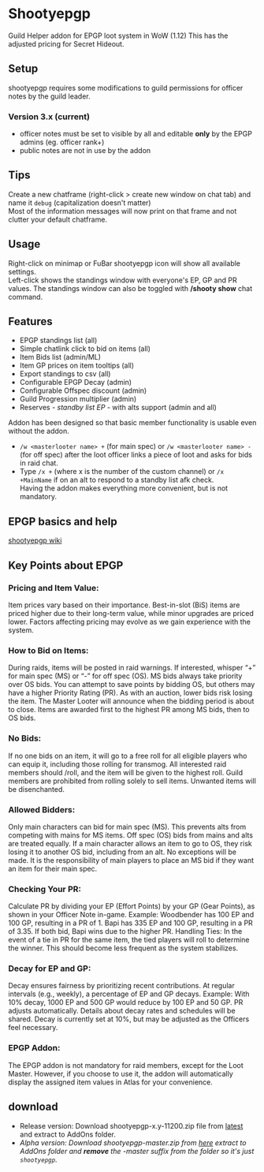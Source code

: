 # Shootyepgp
Guild Helper addon for EPGP loot system in WoW (1.12)
This has the adjusted pricing for Secret Hideout.

## Setup
shootyepgp requires some modifications to guild permissions for officer notes by the guild leader.  

### Version 3.x (current)
- officer notes must be set to visible by all and editable **only** by the EPGP admins (eg. officer rank+)
- public notes are not in use by the addon

## Tips
Create a new chatframe (right-click > create new window on chat tab) and name it `debug` (capitalization doesn't matter)  
Most of the information messages will now print on that frame and not clutter your default chatframe.

## Usage
Right-click on minimap or FuBar shootyepgp icon will show all available settings.  
Left-click shows the standings window with everyone's EP, GP and PR values. 
The standings window can also be toggled with **/shooty show** chat command. 

## Features
- EPGP standings list (all)
- Simple chatlink click to bid on items (all)
- Item Bids list (admin/ML)
- Item GP prices on item tooltips (all)
- Export standings to csv (all)
- Configurable EPGP Decay (admin)
- Configurable Offspec discount (admin)
- Guild Progression multiplier (admin)
- Reserves - *standby list EP* - with alts support (admin and all)

Addon has been designed so that basic member functionality is usable even without the addon. 
- `/w <masterlooter name> +` (for main spec) or `/w <masterlooter name> -` (for off spec) after the loot officer links a piece of loot and asks for bids in raid chat.  
- Type `/x +` (where x is the number of the custom channel) or `/x +MainName` if on an alt to respond to a standby list afk check.  
Having the addon makes everything more convenient, but is not mandatory.

## EPGP basics and help
[shootyepgp wiki](https://github.com/Road-block/shootyepgp/wiki)

## Key Points about EPGP

### Pricing and Item Value:
Item prices vary based on their importance. Best-in-slot (BiS) items are priced higher due to their long-term value, while minor upgrades are priced lower. Factors affecting pricing may evolve as we gain experience with the system.

### How to Bid on Items:
During raids, items will be posted in raid warnings. If interested, whisper “+” for main spec (MS) or “-” for off spec (OS). 
MS bids always take priority over OS bids.
You can attempt to save points by bidding OS, but others may have a higher Priority Rating (PR). As with an auction, lower bids risk losing the item.
The Master Looter will announce when the bidding period is about to close. Items are awarded first to the highest PR among MS bids, then to OS bids.

### No Bids:
If no one bids on an item, it will go to a free roll for all eligible players who can equip it, including those rolling for transmog. All interested raid members should /roll, and the item will be given to the highest roll. Guild members are prohibited from rolling solely to sell items. Unwanted items will be disenchanted.

### Allowed Bidders:
Only main characters can bid for main spec (MS). This prevents alts from competing with mains for MS items. Off spec (OS) bids from mains and alts are treated equally.
If a main character allows an item to go to OS, they risk losing it to another OS bid, including from an alt. No exceptions will be made.
It is the responsibility of main players to place an MS bid if they want an item for their main spec.

### Checking Your PR:
Calculate PR by dividing your EP (Effort Points) by your GP (Gear Points), as shown in your Officer Note in-game. 
Example: Woodbender has 100 EP and 100 GP, resulting in a PR of 1. Bapi has 335 EP and 100 GP, resulting in a PR of 3.35. If both bid, Bapi wins due to the higher PR.
Handling Ties:
In the event of a tie in PR for the same item, the tied players will roll to determine the winner. This should become less frequent as the system stabilizes.

### Decay for EP and GP:
Decay ensures fairness by prioritizing recent contributions. At regular intervals (e.g., weekly), a percentage of EP and GP decays. 
Example: With 10% decay, 1000 EP and 500 GP would reduce by 100 EP and 50 GP. PR adjusts automatically.
Details about decay rates and schedules will be shared.
Decay is currently set at 10%, but may be adjusted as the Officers feel necessary.

### EPGP Addon:
The EPGP addon is not mandatory for raid members, except for the Loot Master. However, if you choose to use it, the addon will automatically display the assigned item values in Atlas for your convenience.

## download
- Release version: Download shootyepgp-x.y-11200.zip file from [latest](https://github.com/Road-block/shootyepgp/releases/latest) and extract to AddOns folder.
- *Alpha version: Download shootyepgp-master.zip from [here](https://github.com/Road-block/shootyepgp/archive/master.zip) extract to AddOns folder and **remove** the -master suffix from the folder so it's just `shootyepgp`.*
